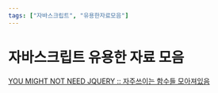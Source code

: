 ```yaml
---
tags: ["자바스크립트", "유용한자료모음"]
---
```

# 자바스크립트 유용한 자료 모음

[YOU MIGHT NOT NEED JQUERY :: 자주쓰이는 함수들 모아져있음](http://youmightnotneedjquery.com/)




